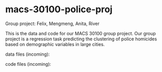 # macs-30100-police-proj
Group project: Felix, Mengmeng, Anita, River

This is the data and code for our MACS 30100 group project. Our group project is a regression task predicting the clustering of police homicides based on demographic variables in large cities.

data files (incoming):

code files (incoming):
